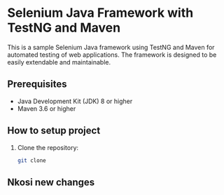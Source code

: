 # Selenium Java Framework with TestNG and Maven
This is a sample Selenium Java framework using TestNG and Maven for automated testing of web applications. The framework is designed to be easily extendable and maintainable.

## Prerequisites
- Java Development Kit (JDK) 8 or higher
- Maven 3.6 or higher
## How to setup project
1. Clone the repository:
   ```bash
   git clone
   
## Nkosi new changes